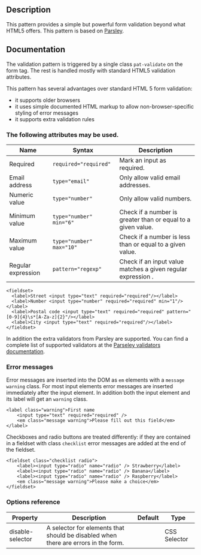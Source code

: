 ## Description
This pattern provides a simple but powerful form validation beyond what HTML5 offers.
This pattern is based on [Parsley](http://parsleyjs.org/).

## Documentation

The validation pattern is triggered by a single class `pat-validate` on the form tag. The rest is handled mostly with standard HTML5 validation attributes.

This pattern has several advantages over standard HTML 5 form validation:

- it supports older browsers
- it uses simple documented HTML markup to allow non-browser-specific styling of error messages 
- it supports extra validation rules

### The following attributes may be used.

| Name | Syntax | Description |
| ---- | ------ | ----------- |
| Required | `required="required"` | Mark an input as required. |
| Email address | `type="email"` | Only allow valid email addresses. |
| Numeric value | `type="number"` | Only allow valid numbers. |
| Minimum value | `type="number" min="6"`| Check if a number is greater than or equal to a given value. |
| Maximum value | `type="number" max="10"`| Check if a number is less than or equal to a given value. |
| Regular expression | `pattern="regexp"`| Check if an input value matches a given regular expression . |


    <fieldset>
      <label>Street <input type="text" required="required"/></label>
      <label>Number <input type="number" required="required" min="1"/></label>
      <label>Postal code <input type="text" required="required" pattern="[0-9]{4}\s*[A-Za-z]{2}"/></label>
      <label>City <input type="text" required="required"/></label>
    </fieldset>

In addition the extra validators from Parsley are supported. You can find a complete list of supported
validators at the [Parseley validators documentation](http://parsleyjs.org/documentation.html#validators).

### Error messages

Error messages are inserted into the DOM as `em` elements with a `message warning` class.
For most input elements error messages are inserted immediately after the input element.
In addition both the input element and its label will get an `warning` class.

    <label class="warning">First name
        <input type="text" required="required" />
        <em class="message warning">Please fill out this field</em>
    </label>


Checkboxes and radio buttons are treated differently: if they are contained in a fieldset with class `checklist` error messages are added at the end of the fieldset.

    <fieldset class="checklist radio">
        <label><input type="radio" name="radio" /> Strawberry</label>
        <label><input type="radio" name="radio" /> Banana</label>
        <label><input type="radio" name="radio" /> Raspberry</label>
        <em class="message warning">Please make a choice</em>
    </fieldset>

### Options reference

| Property | Description | Default | Type |
|------|------|-----|------|
| disable-selector | A selector for elements that should be disabled when there are errors in the form. |       | CSS Selector |
